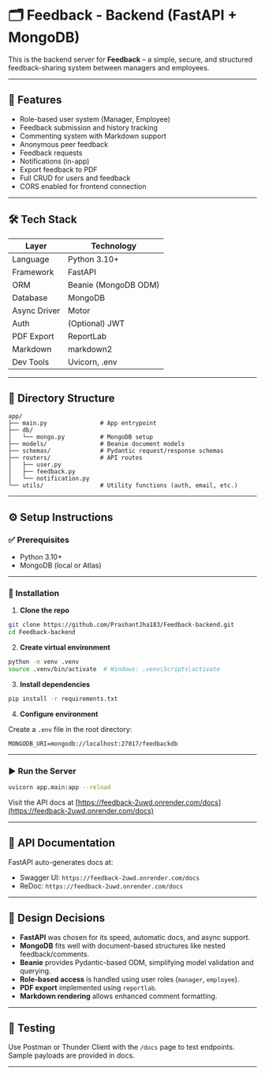 # 🗂️ Feedback - Backend (FastAPI + MongoDB)

This is the backend server for **Feedback** – a simple, secure, and structured feedback-sharing system between managers and employees.

---

## 🚀 Features

- Role-based user system (Manager, Employee)
- Feedback submission and history tracking
- Commenting system with Markdown support
- Anonymous peer feedback
- Feedback requests
- Notifications (in-app)
- Export feedback to PDF
- Full CRUD for users and feedback
- CORS enabled for frontend connection

---

## 🛠️ Tech Stack

| Layer        | Technology           |
| ------------ | -------------------- |
| Language     | Python 3.10+         |
| Framework    | FastAPI              |
| ORM          | Beanie (MongoDB ODM) |
| Database     | MongoDB              |
| Async Driver | Motor                |
| Auth         | (Optional) JWT       |
| PDF Export   | ReportLab            |
| Markdown     | markdown2            |
| Dev Tools    | Uvicorn, .env        |

---

## 🧱 Directory Structure

```
app/
├── main.py               # App entrypoint
├── db/
│   └── mongo.py          # MongoDB setup
├── models/               # Beanie document models
├── schemas/              # Pydantic request/response schemas
├── routers/              # API routes
│   ├── user.py
│   ├── feedback.py
│   └── notification.py
└── utils/                # Utility functions (auth, email, etc.)
```

---

## ⚙️ Setup Instructions

### ✅ Prerequisites

- Python 3.10+
- MongoDB (local or Atlas)

---

### 🔧 Installation

1. **Clone the repo**

```bash
git clone https://github.com/PrashantJha183/Feedback-backend.git
cd Feedback-backend
```

2. **Create virtual environment**

```bash
python -m venv .venv
source .venv/bin/activate  # Windows: .venv\Scripts\activate
```

3. **Install dependencies**

```bash
pip install -r requirements.txt
```

4. **Configure environment**

Create a `.env` file in the root directory:

```env
MONGODB_URI=mongodb://localhost:27017/feedbackdb
```

---

### ▶️ Run the Server

```bash
uvicorn app.main:app --reload
```

Visit the API docs at [https://feedback-2uwd.onrender.com/docs](https://feedback-2uwd.onrender.com/docs)

---

## 📄 API Documentation

FastAPI auto-generates docs at:

- Swagger UI: `https://feedback-2uwd.onrender.com/docs`
- ReDoc: `https://feedback-2uwd.onrender.com/docs`

---

## 📌 Design Decisions

- **FastAPI** was chosen for its speed, automatic docs, and async support.
- **MongoDB** fits well with document-based structures like nested feedback/comments.
- **Beanie** provides Pydantic-based ODM, simplifying model validation and querying.
- **Role-based access** is handled using user roles (`manager`, `employee`).
- **PDF export** implemented using `reportlab`.
- **Markdown rendering** allows enhanced comment formatting.

---

## 🧪 Testing

Use Postman or Thunder Client with the `/docs` page to test endpoints. Sample payloads are provided in docs.

---
